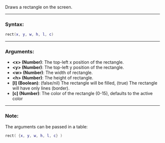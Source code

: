 Draws a rectangle on the screen.

---

### Syntax:
```lua
rect(x, y, w, h, l, c)
```

---

### Arguments:

* **<x\> (Number)**: The top-left x position of the rectangle.
* **<y\> (Number)**: The top-left y position of the rectangle.
* **<w\> (Number)**: The width of rectangle.
* **<h\> (Number)**: The height of rectangle.
* **[l] (Boolean)**: (false/nil) The rectangle will be filled, (true) The rectangle will have only lines (border).
* **[c] (Number)**: The color of the rectangle (0-15), defaults to the active color

---

### Note:

The arguments can be passed in a table:
```lua
rect( {x, y, w, h, l, c} )
```